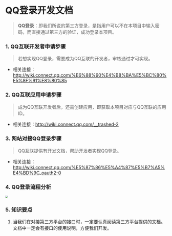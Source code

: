 # QQ登录开发文档

> **QQ登录**：即我们所说的第三方登录，是指用户可以不在本项目中输入密码，而直接通过第三方的验证，成功登录本项目。

### 1. QQ互联开发者申请步骤

> 若想实现QQ登录，需要成为QQ互联的开发者，审核通过才可实现。
* 相关连接：http://wiki.connect.qq.com/%E6%88%90%E4%B8%BA%E5%BC%80%E5%8F%91%E8%80%85

### 2. QQ互联应用申请步骤

> 成为QQ互联开发者后，还需创建应用，即获取本项目对应与QQ互联的应用ID。
* 相关连接：http://wiki.connect.qq.com/__trashed-2

### 3. 网站对接QQ登录步骤

> QQ互联提供有开发文档，帮助开发者实现QQ登录。        
* 相关连接：http://wiki.connect.qq.com/%E5%87%86%E5%A4%87%E5%B7%A5%E4%BD%9C_oauth2-0

### 4. QQ登录流程分析

<img src="/user-login/images/10QQ登录流程分析.png" style="zoom:50%">

### 5. 知识要点

1. 当我们在对接第三方平台的接口时，一定要认真阅读第三方平台提供的文档。文档中一定会有接口的使用说明，方便我们开发。
